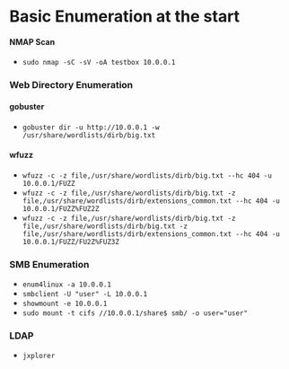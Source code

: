 # Basic Enumeration at the start
#### NMAP Scan
- `sudo nmap -sC -sV -oA testbox 10.0.0.1`

### Web Directory Enumeration
#### gobuster
- `gobuster dir -u http://10.0.0.1 -w /usr/share/wordlists/dirb/big.txt`

#### wfuzz
- `wfuzz -c -z file,/usr/share/wordlists/dirb/big.txt --hc 404 -u 10.0.0.1/FUZZ`
- `wfuzz -c -z file,/usr/share/wordlists/dirb/big.txt -z file,/usr/share/wordlists/dirb/extensions_common.txt --hc 404 -u 10.0.0.1/FUZZ%FUZ2Z`
- `wfuzz -c -z file,/usr/share/wordlists/dirb/big.txt -z file,/usr/share/wordlists/dirb/big.txt -z file,/usr/share/wordlists/dirb/extensions_common.txt --hc 404 -u 10.0.0.1/FUZZ/FU2Z%FUZ3Z`

### SMB Enumeration

- `enum4linux -a 10.0.0.1`
- `smbclient -U "user" -L 10.0.0.1`
- `showmount -e 10.0.0.1`
- `sudo mount -t cifs //10.0.0.1/share$ smb/ -o user="user"`

### LDAP

- `jxplorer`




